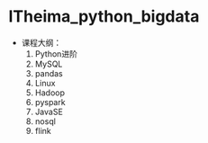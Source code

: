 # ITheima_python_bigdata
 - 课程大纲：
 	1. Python进阶
 	2. MySQL
 	3. pandas
 	4. Linux
 	5. Hadoop
 	6. pyspark
 	7. JavaSE
 	8. nosql
 	9. flink
